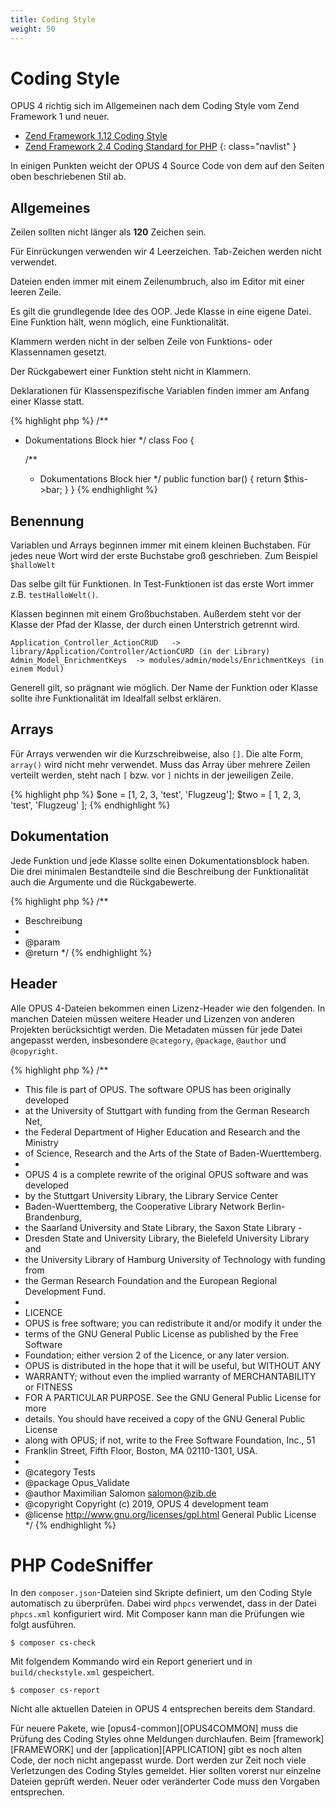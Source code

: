 ```yaml
---
title: Coding Style
weight: 50
---
```


# Coding Style

OPUS 4 richtig sich im Allgemeinen nach dem Coding Style vom Zend Framework 1 und neuer. 

* [Zend Framework 1.12 Coding Style][ZF1CS]
* [Zend Framework 2.4 Coding Standard for PHP][ZF2CS]
{: class="navlist" }

In einigen Punkten weicht der OPUS 4 Source Code von dem auf den Seiten oben beschriebenen Stil ab. 

## Allgemeines

Zeilen sollten nicht länger als **120** Zeichen sein.

Für Einrückungen verwenden wir 4 Leerzeichen. Tab-Zeichen werden nicht verwendet.

Dateien enden immer mit einem Zeilenumbruch, also im Editor mit einer leeren Zeile.

Es gilt die grundlegende Idee des OOP. Jede Klasse in eine eigene Datei. Eine Funktion hält, wenn möglich, eine 
Funktionalität. 

Klammern werden nicht in der selben Zeile von Funktions- oder Klassennamen gesetzt.

Der Rückgabewert einer Funktion steht nicht in Klammern.

Deklarationen für Klassenspezifische Variablen finden immer am Anfang einer Klasse statt.

{% highlight php %}
/**
 * Dokumentations Block hier
 */
class Foo
{

    /**
     * Dokumentations Block hier
     */
    public function bar()
    {
        return $this->bar;
    }
}
{% endhighlight %}

## Benennung

Variablen und Arrays beginnen immer mit einem kleinen Buchstaben. Für jedes neue Wort wird der erste Buchstabe groß 
geschrieben. Zum Beispiel `$halloWelt`

Das selbe gilt für Funktionen. In Test-Funktionen ist das erste Wort immer z.B. `testHalloWelt()`.

Klassen beginnen mit einem Großbuchstaben. Außerdem steht vor der Klasse der Pfad der Klasse, der durch
einen Unterstrich getrennt wird. 

    Application_Controller_ActionCRUD   -> library/Application/Controller/ActionCURD (in der Library)
    Admin_Model_EnrichmentKeys  -> modules/admin/models/EnrichmentKeys (in einem Modul)
    
Generell gilt, so prägnant wie möglich. Der Name der Funktion oder Klasse sollte ihre Funktionalität im Idealfall 
selbst erklären.

## Arrays

Für Arrays verwenden wir die Kurzschreibweise, also `[]`. Die alte Form, `array()` wird nicht mehr verwendet. Muss
das Array über mehrere Zeilen verteilt werden, steht nach `[` bzw. vor `]` nichts in der jeweiligen Zeile.

{% highlight php %}
$one = [1, 2, 3, 'test', 'Flugzeug'];
$two = [
    1, 2, 3, 'test', 'Flugzeug'
];
{% endhighlight %}


## Dokumentation

Jede Funktion und jede Klasse sollte einen Dokumentationsblock haben. Die drei minimalen Bestandteile sind 
die Beschreibung der Funktionalität auch die Argumente und die Rückgabewerte.

{% highlight php %}
/**
 * Beschreibung
 *
 * @param
 * @return
 */
{% endhighlight %}

## Header

Alle OPUS 4-Dateien bekommen einen Lizenz-Header wie den folgenden. In manchen Dateien müssen weitere Header und
Lizenzen von anderen Projekten berücksichtigt werden. Die Metadaten müssen für jede Datei angepasst werden, 
insbesondere `@category`, `@package`, `@author` und `@copyright`. 

{% highlight php %}
/**
 * This file is part of OPUS. The software OPUS has been originally developed
 * at the University of Stuttgart with funding from the German Research Net,
 * the Federal Department of Higher Education and Research and the Ministry
 * of Science, Research and the Arts of the State of Baden-Wuerttemberg.
 *
 * OPUS 4 is a complete rewrite of the original OPUS software and was developed
 * by the Stuttgart University Library, the Library Service Center
 * Baden-Wuerttemberg, the Cooperative Library Network Berlin-Brandenburg,
 * the Saarland University and State Library, the Saxon State Library -
 * Dresden State and University Library, the Bielefeld University Library and
 * the University Library of Hamburg University of Technology with funding from
 * the German Research Foundation and the European Regional Development Fund.
 *
 * LICENCE
 * OPUS is free software; you can redistribute it and/or modify it under the
 * terms of the GNU General Public License as published by the Free Software
 * Foundation; either version 2 of the Licence, or any later version.
 * OPUS is distributed in the hope that it will be useful, but WITHOUT ANY
 * WARRANTY; without even the implied warranty of MERCHANTABILITY or FITNESS
 * FOR A PARTICULAR PURPOSE. See the GNU General Public License for more
 * details. You should have received a copy of the GNU General Public License
 * along with OPUS; if not, write to the Free Software Foundation, Inc., 51
 * Franklin Street, Fifth Floor, Boston, MA 02110-1301, USA.
 *
 * @category    Tests
 * @package     Opus_Validate
 * @author      Maximilian Salomon <salomon@zib.de>
 * @copyright   Copyright (c) 2019, OPUS 4 development team
 * @license     http://www.gnu.org/licenses/gpl.html General Public License
 */
{% endhighlight %}

# PHP CodeSniffer

In den `composer.json`-Dateien sind Skripte definiert, um den Coding Style automatisch zu überprüfen. Dabei wird `phpcs`
verwendet, dass in der Datei `phpcs.xml` konfiguriert wird. Mit Composer kann man die Prüfungen wie folgt ausführen. 

    $ composer cs-check
    
Mit folgendem Kommando wird ein Report generiert und in `build/checkstyle.xml` gespeichert.

    $ composer cs-report 

Nicht alle aktuellen Dateien in OPUS 4 entsprechen bereits dem Standard.
   
<p class="note" markdown="1">
Für neuere Pakete, wie [opus4-common][OPUS4COMMON] muss die Prüfung des Coding Styles ohne Meldungen durchlaufen. 
Beim [framework][FRAMEWORK] und der [application][APPLICATION] gibt es noch alten Code, der noch nicht angepasst wurde. 
Dort werden zur Zeit noch viele Verletzungen des Coding Styles gemeldet. 
Hier sollten vorerst nur einzelne Dateien geprüft werden. Neuer oder veränderter Code muss den Vorgaben entsprechen. 
</p>    

[ZF1CS]: https://framework.zend.com/manual/1.12/de/coding-standard.coding-style.html
[ZF2CS]: https://framework.zend.com/manual/2.4/en/ref/coding.standard.html
[OPUS4COMMON]: https://github.com/OPUS4/opus4-common
[FRAMEWORK]: https://github.com/OPUS4/framework
[APPLICATION]: https://github.com/OPUS4/application
